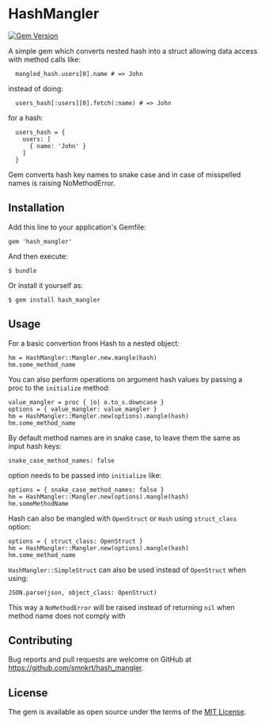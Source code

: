 # HashMangler
[![Gem Version](https://badge.fury.io/rb/hash_mangler.svg)](https://badge.fury.io/rb/hash_mangler)

A simple gem which converts nested hash into a struct allowing data access with method calls like:

```
  mangled_hash.users[0].name # => John
```

instead of doing:

```
  users_hash[:users][0].fetch(:name) # => John
```

for a hash:

```
  users_hash = {
    users: [
      { name: 'John' }
    ]
  }
```

Gem converts hash key names to snake case and in case of misspelled names is raising NoMethodError.

## Installation

Add this line to your application's Gemfile:

```
gem 'hash_mangler'
```

And then execute:

    $ bundle

Or install it yourself as:

    $ gem install hash_mangler

## Usage

For a basic convertion from Hash to a nested object:


```
hm = HashMangler::Mangler.new.mangle(hash)
hm.some_method_name
```

You can also perform operations on argument hash values by passing a proc to the `initialize` method:

```
value_mangler = proc { |o| o.to_s.downcase }  
options = { value_mangler: value_mangler }
hm = HashMangler::Mangler.new(options).mangle(hash)
hm.some_method_name
```


By default method names are in snake case, to leave them the same as input hash keys:

```
snake_case_method_names: false
```

option needs to be passed into `initialize` like:

```
options = { snake_case_method_names: false } 
hm = HashMangler::Mangler.new(options).mangle(hash)
hm.someMethodName
```

Hash can also be mangled with `OpenStruct` or `Hash` using `struct_class` option:

```
options = { struct_class: OpenStruct }
hm = HashMangler::Mangler.new(options).mangle(hash)
hm.some_method_name
```

`HashMangler::SimpleStruct` can also be used instead of `OpenStruct` when using:

```
JSON.parse(json, object_class: OpenStruct)
```

This way a `NoMethodError` will be raised instead of returning `nil` when method name does not comply with


## Contributing

Bug reports and pull requests are welcome on GitHub at https://github.com/smnkrt/hash_mangler.

## License

The gem is available as open source under the terms of the [MIT License](http://opensource.org/licenses/MIT).
